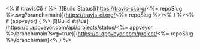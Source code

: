 

<% if (travisCi) { %>
[![Build Status](https://travis-ci.org/<%= repoSlug %>.svg?branch=main)](https://travis-ci.org/<%= repoSlug %>)<% } %><% if (appveyor) { %>
[![Build status](https://ci.appveyor.com/api/projects/status/<%= appveyor %>/branch/main?svg=true)](https://ci.appveyor.com/project/<%= repoSlug %>/branch/main)<% } %>
